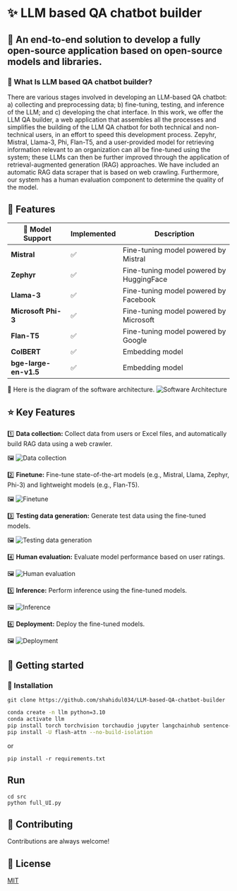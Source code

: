 
# ✨ LLM based QA chatbot builder
## 🏁 An end-to-end solution to develop a fully open-source application based on open-source models and libraries.

### 🎯 What Is LLM based QA chatbot builder?
There are various stages involved in developing an LLM-based QA chatbot: a) collecting and preprocessing data; b) fine-tuning, testing, and inference of the LLM; and c) developing the chat interface. In this work, we offer the LLM QA builder, a web application that assembles all the processes and simplifies the building of the LLM QA chatbot for both technical and non-technical users, in an effort to speed this development process. Zepyhr, Mistral, Llama-3, Phi, Flan-T5, and a user-provided model for retrieving information relevant to an organization can all be fine-tuned using the system; these LLMs can then be further improved through the application of retrieval-augmented generation (RAG) approaches. We have included an automatic RAG data scraper that is based on web crawling. Furthermore, our system has a human evaluation component to determine the quality of the model. 


## 🎯 Features


| 🦾 Model Support             | Implemented | Description                                   |
|------------------------------|-------------|-----------------------------------------------|
| **Mistral**                  | ✅           | Fine-tuning model powered by Mistral         |
| **Zephyr**                   | ✅           | Fine-tuning model powered by HuggingFace      |
| **Llama-3**                  | ✅           | Fine-tuning model powered by Facebook    |
| **Microsoft Phi-3**          | ✅           | Fine-tuning model powered by Microsoft  |
| **Flan-T5**                  | ✅           | Fine-tuning model powered by Google    |
| **ColBERT**                  | ✅           | Embedding model     |
| **bge-large-en-v1.5**        | ✅           | Embedding model |

🔀 Here is the diagram of the software architecture.
![Software Architecture](https://github.com/shahidul034/LLM-based-QA-chatbot-builder/blob/main/software%20screenshot/KUET%20LLM2.png)

## ⭐ Key Features

1️⃣ **Data collection:** Collect data from users or Excel files, and automatically build RAG data using a web crawler.

🖼️
![Data collection](https://github.com/shahidul034/LLM-based-QA-chatbot-builder/blob/main/software%20screenshot/data%20collection.png)

2️⃣ **Finetune:** Fine-tune state-of-the-art models (e.g., Mistral, Llama, Zephyr, Phi-3) and lightweight models (e.g., Flan-T5).

🖼️
![Finetune](https://github.com/shahidul034/LLM-based-QA-chatbot-builder/blob/main/software%20screenshot/Finetuning.png)


3️⃣ **Testing data generation:** Generate test data using the fine-tuned models.

🖼️
![Testing data generation](https://github.com/shahidul034/LLM-based-QA-chatbot-builder/blob/main/software%20screenshot/Testing%20data%20generation%20from%20model.png)

4️⃣  **Human evaluation:** Evaluate model performance based on user ratings.

🖼️
![Human evaluation](https://github.com/shahidul034/LLM-based-QA-chatbot-builder/blob/main/software%20screenshot/Human%20evaluation.png)

5️⃣  **Inference:** Perform inference using the fine-tuned models.

🖼️
![Inference](https://github.com/shahidul034/LLM-based-QA-chatbot-builder/blob/main/software%20screenshot/inference.png)

6️⃣ **Deployment:** Deploy the fine-tuned models.

🖼️
![Deployment](https://github.com/shahidul034/LLM-based-QA-chatbot-builder/blob/main/software%20screenshot/deployment.png)
## 🎯 Getting started
### 🚀 Installation
```
git clone https://github.com/shahidul034/LLM-based-QA-chatbot-builder
```
```bash
conda create -n llm python=3.10
conda activate llm
pip install torch torchvision torchaudio jupyter langchainhub sentence-transformers faiss-gpu docx2txt langchain bitsandbytes transformers peft accelerate pynvml trl datasets packaging ninja wandb colbert-ai[torch,faiss-gpu] RAGatouille
pip install -U flash-attn --no-build-isolation

```
or 
```
pip install -r requirements.txt
```
## Run
```
cd src
python full_UI.py
```
## 🎯 Contributing

Contributions are always welcome!



## 🎯 License

[MIT](https://github.com/shahidul034/LLM-based-QA-chatbot-builder/blob/main/LICENSE)

